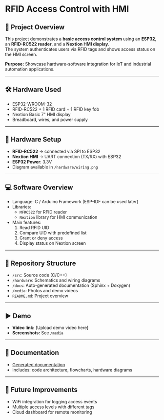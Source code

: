 # RFID Access Control with HMI

## 📌 Project Overview
This project demonstrates a **basic access control system** using an **ESP32**, an **RFID-RC522 reader**, and a **Nextion HMI display**.  
The system authenticates users via RFID tags and shows access status on the HMI screen.

**Purpose:** Showcase hardware-software integration for IoT and industrial automation applications.

---

## 🛠️ Hardware Used
- ESP32-WROOM-32  
- RFID-RC522 + 1 RFID card + 1 RFID key fob  
- Nextion Basic 7" HMI display  
- Breadboard, wires, and power supply  

---

## 🔌 Hardware Setup
- **RFID-RC522** → connected via SPI to ESP32  
- **Nextion HMI** → UART connection (TX/RX) with ESP32  
- **ESP32 Power**: 3.3V  
- Diagram available in `/hardware/wiring.png`  

---

## 💻 Software Overview
- Language: C / Arduino Framework (ESP-IDF can be used later)  
- Libraries:  
  - `MFRC522` for RFID reader  
  - `Nextion` library for HMI communication  
- Main features:  
  1. Read RFID UID  
  2. Compare UID with predefined list  
  3. Grant or deny access  
  4. Display status on Nextion screen  

---

## 📂 Repository Structure
- `/src`: Source code (C/C++)  
- `/hardware`: Schematics and wiring diagrams  
- `/docs`: Auto-generated documentation (Sphinx + Doxygen)  
- `/media`: Photos and demo videos  
- `README.md`: Project overview  

---

## ▶️ Demo
- **Video link:** [Upload demo video here]  
- **Screenshots:** See `/media`  

---

## 📖 Documentation
- [Generated documentation](../generated-docs/html/index.html)  
- Includes: code architecture, flowcharts, hardware diagrams  

---

## 🚀 Future Improvements
- WiFi integration for logging access events  
- Multiple access levels with different tags  
- Cloud dashboard for remote monitoring